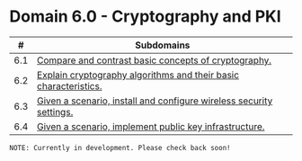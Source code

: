 # Domain 6.0 - Cryptography and PKI

| # | Subdomains   | 
|---|---|
|6.1 | [Compare and contrast basic concepts of cryptography.](https://github.com/erich-tech/Security_Plus/tree/main/Domain_6#readme) |
|6.2 | [Explain cryptography algorithms and their basic characteristics.](https://github.com/erich-tech/Security_Plus/tree/main/Domain_6#readme) |
|6.3 | [Given a scenario, install and configure wireless security settings.](https://github.com/erich-tech/Security_Plus/tree/main/Domain_6#readme) |
|6.4 | [Given a scenario, implement public key infrastructure.](https://github.com/erich-tech/Security_Plus/tree/main/Domain_6#readme) |
```
NOTE: Currently in development. Please check back soon! 
```


